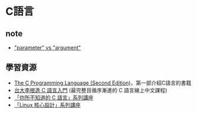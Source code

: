 # C語言

## note
- ["parameter" vs "argument"](https://stackoverflow.com/questions/1788923/parameter-vs-argument)
## 學習資源
- [The C Programming Language (Second Edition)](http://cslabcms.nju.edu.cn/problem_solving/images/c/cc/The_C_Programming_Language_%282nd_Edition_Ritchie_Kernighan%29.pdf)，第一部介紹C語言的書籍
- [台大李根逸 C 語言入門](https://feis.studio/#/c) (最完整且循序漸進的 C 語言線上中文課程)
- [「你所不知道的 C 語言」系列講座](https://hackmd.io/@sysprog/c-programming)
- [「Linux 核心設計」系列講座](https://hackmd.io/@sysprog/linux-kernel-internal)
